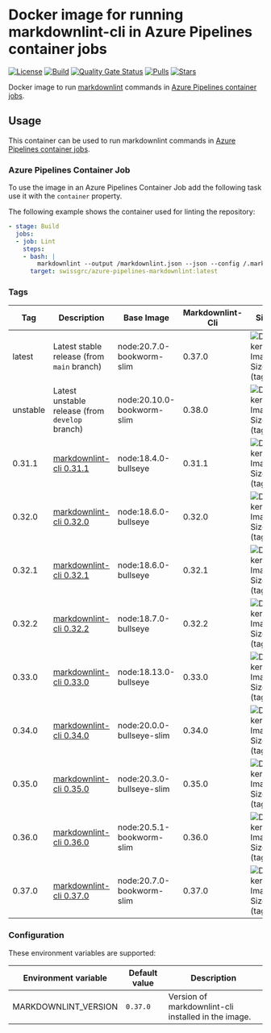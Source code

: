 # Docker image for running markdownlint-cli in Azure Pipelines container jobs

<!-- markdownlint-disable MD013 -->
[![License](https://img.shields.io/badge/license-MIT-blue.svg?style=flat-square)](https://github.com/swissgrc/docker-azure-pipelines-markdownlint/blob/main/LICENSE) [![Build](https://img.shields.io/github/actions/workflow/status/swissgrc/docker-azure-pipelines-markdownlint/publish.yml?branch=develop&style=flat-square)](https://github.com/swissgrc/docker-azure-pipelines-markdownlint/actions/workflows/publish.yml) [![Quality Gate Status](https://sonarcloud.io/api/project_badges/measure?project=swissgrc_docker-azure-pipelines-markdownlint&metric=alert_status)](https://sonarcloud.io/summary/new_code?id=swissgrc_docker-azure-pipelines-markdownlint) [![Pulls](https://img.shields.io/docker/pulls/swissgrc/azure-pipelines-markdownlint.svg?style=flat-square)](https://hub.docker.com/r/swissgrc/azure-pipelines-markdownlint) [![Stars](https://img.shields.io/docker/stars/swissgrc/azure-pipelines-markdownlint.svg?style=flat-square)](https://hub.docker.com/r/swissgrc/azure-pipelines-markdownlint)
<!-- markdownlint-restore -->

Docker image to run [markdownlint] commands in [Azure Pipelines container jobs].

## Usage

This container can be used to run markdownlint commands in [Azure Pipelines container jobs].

### Azure Pipelines Container Job

To use the image in an Azure Pipelines Container Job add the following task use it with the `container` property.

The following example shows the container used for linting the repository:

```yaml
- stage: Build
  jobs:
  - job: Lint
    steps:
    - bash: |
        markdownlint --output /markdownlint.json --json --config /.markdownlint.json /docs
      target: swissgrc/azure-pipelines-markdownlint:latest
```

### Tags

<!-- markdownlint-disable MD013 -->
| Tag      | Description                                                                                       | Base Image                 | Markdownlint-Cli | Size                                                                                                                                  |
|----------|---------------------------------------------------------------------------------------------------|----------------------------|------------------|---------------------------------------------------------------------------------------------------------------------------------------|
| latest   | Latest stable release (from `main` branch)                                                        | node:20.7.0-bookworm-slim  | 0.37.0           | ![Docker Image Size (tag)](https://img.shields.io/docker/image-size/swissgrc/azure-pipelines-markdownlint/latest?style=flat-square)   |
| unstable | Latest unstable release (from `develop` branch)                                                   | node:20.10.0-bookworm-slim | 0.38.0           | ![Docker Image Size (tag)](https://img.shields.io/docker/image-size/swissgrc/azure-pipelines-markdownlint/unstable?style=flat-square) |
| 0.31.1   | [markdownlint-cli 0.31.1](https://github.com/igorshubovych/markdownlint-cli/releases/tag/v0.31.1) | node:18.4.0-bullseye       | 0.31.1           | ![Docker Image Size (tag)](https://img.shields.io/docker/image-size/swissgrc/azure-pipelines-markdownlint/0.31.1?style=flat-square)   |
| 0.32.0   | [markdownlint-cli 0.32.0](https://github.com/igorshubovych/markdownlint-cli/releases/tag/v0.32.0) | node:18.6.0-bullseye       | 0.32.0           | ![Docker Image Size (tag)](https://img.shields.io/docker/image-size/swissgrc/azure-pipelines-markdownlint/0.32.0?style=flat-square)   |
| 0.32.1   | [markdownlint-cli 0.32.1](https://github.com/igorshubovych/markdownlint-cli/releases/tag/v0.32.1) | node:18.6.0-bullseye       | 0.32.1           | ![Docker Image Size (tag)](https://img.shields.io/docker/image-size/swissgrc/azure-pipelines-markdownlint/0.32.1?style=flat-square)   |
| 0.32.2   | [markdownlint-cli 0.32.2](https://github.com/igorshubovych/markdownlint-cli/releases/tag/v0.32.1) | node:18.7.0-bullseye       | 0.32.2           | ![Docker Image Size (tag)](https://img.shields.io/docker/image-size/swissgrc/azure-pipelines-markdownlint/0.32.2?style=flat-square)   |
| 0.33.0   | [markdownlint-cli 0.33.0](https://github.com/igorshubovych/markdownlint-cli/releases/tag/v0.33.0) | node:18.13.0-bullseye      | 0.33.0           | ![Docker Image Size (tag)](https://img.shields.io/docker/image-size/swissgrc/azure-pipelines-markdownlint/0.33.0?style=flat-square)   |
| 0.34.0   | [markdownlint-cli 0.34.0](https://github.com/igorshubovych/markdownlint-cli/releases/tag/v0.34.0) | node:20.0.0-bullseye-slim  | 0.34.0           | ![Docker Image Size (tag)](https://img.shields.io/docker/image-size/swissgrc/azure-pipelines-markdownlint/0.34.0?style=flat-square)   |
| 0.35.0   | [markdownlint-cli 0.35.0](https://github.com/igorshubovych/markdownlint-cli/releases/tag/v0.35.0) | node:20.3.0-bullseye-slim  | 0.35.0           | ![Docker Image Size (tag)](https://img.shields.io/docker/image-size/swissgrc/azure-pipelines-markdownlint/0.35.0?style=flat-square)   |
| 0.36.0   | [markdownlint-cli 0.36.0](https://github.com/igorshubovych/markdownlint-cli/releases/tag/v0.36.0) | node:20.5.1-bookworm-slim  | 0.36.0           | ![Docker Image Size (tag)](https://img.shields.io/docker/image-size/swissgrc/azure-pipelines-markdownlint/0.36.0?style=flat-square)   |
| 0.37.0   | [markdownlint-cli 0.37.0](https://github.com/igorshubovych/markdownlint-cli/releases/tag/v0.37.0) | node:20.7.0-bookworm-slim  | 0.37.0           | ![Docker Image Size (tag)](https://img.shields.io/docker/image-size/swissgrc/azure-pipelines-markdownlint/0.37.0?style=flat-square)   |
<!-- markdownlint-restore -->

### Configuration

These environment variables are supported:

| Environment variable   | Default value        | Description                                                      |
|------------------------|----------------------|------------------------------------------------------------------|
| MARKDOWNLINT_VERSION   | `0.37.0`             | Version of markdownlint-cli installed in the image.              |

[markdownlint]: https://github.com/igorshubovych/markdownlint-cli
[Azure Pipelines container jobs]: https://docs.microsoft.com/en-us/azure/devops/pipelines/process/container-phases
